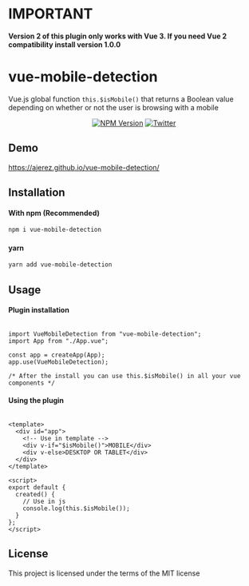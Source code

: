 
# IMPORTANT
**Version 2 of this plugin only works with Vue 3. If you need Vue 2 compatibility install version 1.0.0**


# vue-mobile-detection
Vue.js global function `this.$isMobile()` that returns a Boolean value depending on whether or not the user is browsing with a mobile

<p align="center">
  <a href="https://www.npmjs.com/package/vue-mobile-detection"><img alt="NPM Version" src="https://img.shields.io/npm/v/vue-mobile-detection.svg?style=for-the-badge"></a> 
  <a href="https://twitter.com/alberto_jrz"><img alt="Twitter" src="https://img.shields.io/static/v1.svg?label=TWITTER&message=follow&color=blue&style=for-the-badge"></a> 
</p>

## Demo

https://ajerez.github.io/vue-mobile-detection/


## Installation

#### With npm (Recommended)
```bash
npm i vue-mobile-detection
```

#### yarn
```bash
yarn add vue-mobile-detection
```

## Usage

#### Plugin installation

```vue

import VueMobileDetection from "vue-mobile-detection";
import App from "./App.vue";

const app = createApp(App);
app.use(VueMobileDetection);

/* After the install you can use this.$isMobile() in all your vue components */
```

#### Using the plugin

```vue

<template>
  <div id="app">
    <!-- Use in template -->
    <div v-if="$isMobile()">MOBILE</div>
    <div v-else>DESKTOP OR TABLET</div>
  </div>
</template>

<script>
export default {
  created() {
    // Use in js
    console.log(this.$isMobile());
  }
};
</script>

```


## License

This project is licensed under the terms of the MIT license
